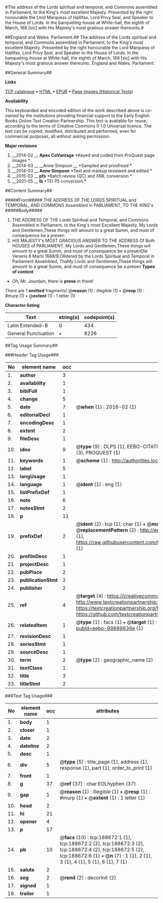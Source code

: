 #The address of the Lords spiritual and temporal, and Commons assembled in Parliament, to the King's most excellent Majesty. Presented by the right honourable the Lord Marquess of Hallifax, Lord Privy Seal, and Speaker to the House of Lords. In the banqueting-house at White-hall, the eighth of March, 168 [sic] with His Majesty's most gratious answer thereunto.#

##England and Wales. Parliament.##
The address of the Lords spiritual and temporal, and Commons assembled in Parliament, to the King's most excellent Majesty. Presented by the right honourable the Lord Marquess of Hallifax, Lord Privy Seal, and Speaker to the House of Lords. In the banqueting-house at White-hall, the eighth of March, 168 [sic] with His Majesty's most gratious answer thereunto.
England and Wales. Parliament.

##General Summary##

**Links**

[TCP catalogue](http://www.ota.ox.ac.uk/tcp/)  • 
[HTML](http://tei.it.ox.ac.uk/tcp/Texts-HTML/free/B21/B21878.html)  • 
[EPUB](http://tei.it.ox.ac.uk/tcp/Texts-EPUB/free/B21/B21878.epub) • 
[Page images (Historical Texts)](https://historicaltexts.jisc.ac.uk/eebo-99889636e)

**Availability**

This keyboarded and encoded edition of the work described above is co-owned by the
    institutions providing financial support to the Early English Books Online Text Creation
    Partnership. This text is available for reuse, according to the terms of  Creative Commons 0 1.0 Universal
    licence. The text can be copied, modified, distributed and performed, even for commercial
    purposes, all without asking permission.

**Major revisions**

1. __2014-02 __ __Apex CoVantage__ *Keyed and coded from ProQuest page images *
1. __2014-03 __ __Anne Simpson __ *Sampled and proofread *
1. __2014-03 __ __Anne Simpson__ *Text and markup reviewed and edited *
1. __2015-03 __ __pfs__ *Batch review (QC) and XML conversion *
1. __2021-05 __ __lb__ *TEI P5 conversion *

##Content Summary##

#####Front#####
 THE ADDRESS OF THE LORDS SPIRITUAL and TEMPORAL, AND COMMONS Assembled in PARLIAMENT, TO THE KING's
#####Body#####

1. THE ADDRESS OF THE Lords Spiritual and Temporal, and Commons Assembled in Parliament, to the King's most Excellent Majesty.
My Lords and Gentlemen,These things will amount to a great Summ, and must of consequence be a presen
1. HIS MAJESTY's MOST GRACIOUS ANSWER TO THE ADDRESS Of Both HOUSES of PARLIAMENT.
My Lords and Gentlemen,These things will amount to a great Summ, and must of consequence be a presenDie Veneris 8 Martii 1688/9.ORdered by the Lords Spiritual and Temporal in Parliament Assembled, ThaMy Lords and Gentlemen,These things will amount to a great Summ, and must of consequence be a presen
**Types of content**

  * Oh, Mr. Jourdain, there is **prose** in there!

There are 1 **omitted** fragments! 
 @__reason__ (1) : illegible (1)  •  @__resp__ (1) : #murp (1)  •  @__extent__ (1) : 1 letter (1)

**Character listing**


|Text|string(s)|codepoint(s)|
|---|---|---|
|Latin Extended-B|Ʋ|434|
|General Punctuation|•|8226|

##Tag Usage Summary##

###Header Tag Usage###

|No|element name|occ|attributes|
|---|---|---|---|
|1.|__author__|3||
|2.|__availability__|1||
|3.|__biblFull__|1||
|4.|__change__|5||
|5.|__date__|7| @__when__ (1) : 2016-02 (1)|
|6.|__editorialDecl__|1||
|7.|__encodingDesc__|1||
|8.|__extent__|2||
|9.|__fileDesc__|1||
|10.|__idno__|9| @__type__ (9) : DLPS (1), EEBO-CITATION (1), VID (1), EEBO-PROQUEST (1), OCLC (1), STC (3), PROQUEST (1)|
|11.|__keywords__|1| @__scheme__ (1) : http://authorities.loc.gov/ (1)|
|12.|__label__|5||
|13.|__langUsage__|1||
|14.|__language__|1| @__ident__ (1) : eng (1)|
|15.|__listPrefixDef__|1||
|16.|__note__|6||
|17.|__notesStmt__|2||
|18.|__p__|11||
|19.|__prefixDef__|2| @__ident__ (2) : tcp (1), char (1)  •  @__matchPattern__ (2) : ([0-9\-]+):([0-9IVX]+) (1), (.+) (1)  •  @__replacementPattern__ (2) : http://eebo.chadwyck.com/downloadtiff?vid=$1&page=$2 (1), https://raw.githubusercontent.com/textcreationpartnership/Texts/master/tcpchars.xml#$1 (1)|
|20.|__profileDesc__|1||
|21.|__projectDesc__|1||
|22.|__pubPlace__|2||
|23.|__publicationStmt__|2||
|24.|__publisher__|2||
|25.|__ref__|4| @__target__ (4) : https://creativecommons.org/publicdomain/zero/1.0/ (1), http://www.textcreationpartnership.org/docs/. (1), https://textcreationpartnership.org/faq/#faq05 (1), https://github.com/textcreationpartnership (1)|
|26.|__relatedItem__|1| @__type__ (1) : facs (1)  •  @__target__ (1) : https://data.historicaltexts.jisc.ac.uk/view?pubId=eebo-99889636e (1)|
|27.|__revisionDesc__|1||
|28.|__seriesStmt__|1||
|29.|__sourceDesc__|1||
|30.|__term__|2| @__type__ (2) : geographic_name (2)|
|31.|__textClass__|1||
|32.|__title__|3||
|33.|__titleStmt__|2||


###Text Tag Usage###

|No|element name|occ|attributes|
|---|---|---|---|
|1.|__body__|1||
|2.|__closer__|1||
|3.|__date__|2||
|4.|__dateline__|2||
|5.|__desc__|1||
|6.|__div__|5| @__type__ (5) : title_page (1), address (1), response (1), part (1), order_to_print (1)|
|7.|__front__|1||
|8.|__g__|37| @__ref__ (37) : char:EOLhyphen (37)|
|9.|__gap__|1| @__reason__ (1) : illegible (1)  •  @__resp__ (1) : #murp (1)  •  @__extent__ (1) : 1 letter (1)|
|10.|__head__|2||
|11.|__hi__|21||
|12.|__opener__|4||
|13.|__p__|17||
|14.|__pb__|10| @__facs__ (10) : tcp:188672:1 (1), tcp:188672:2 (2), tcp:188672:3 (2), tcp:188672:4 (2), tcp:188672:5 (2), tcp:188672:6 (1)  •  @__n__ (7) : 1 (1), 2 (1), 3 (1), 4 (1), 5 (1), 6 (1), 7 (1)|
|15.|__salute__|2||
|16.|__seg__|2| @__rend__ (2) : decorInit (2)|
|17.|__signed__|1||
|18.|__trailer__|1||
